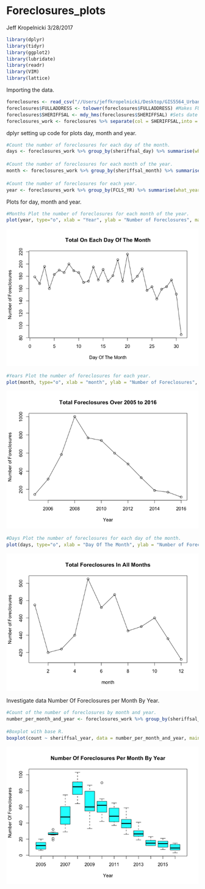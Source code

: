 Foreclosures\_plots
================
Jeff Kropelnicki
3/28/2017

``` r
library(dplyr)
library(tidyr)
library(ggplot2)
library(lubridate)
library(readr)
library(VIM)
library(lattice)
```

Importing the data.

``` r
foreclosures <- read_csv("//Users/jeffkropelnicki/Desktop/GIS5564_Urban_GIS/Project/foreclosures..csv") 
foreclosures$FULLADDRESS <- tolower(foreclosures$FULLADDRESS) #Makes FULLADDRESS to lowercase for a join with parcels 
foreclosures$SHERIFFSAL <- mdy_hms(foreclosures$SHERIFFSAL) #Sets date to hours minutes sec.
foreclosures_work <- foreclosures %>% separate(col = SHERIFFSAL,into = c("sheriffsal_year", "sheriffsal_month", "sheriffsal_day"), sep = "-") #separate SALE_DATE to year, month and day.
```

dplyr setting up code for plots day, month and year.

``` r
#Count the number of foreclosures for each day of the month. 
days <- foreclosures_work %>% group_by(sheriffsal_day) %>% summarise(what_day = n()) %>% arrange(sheriffsal_day)

#Count the number of foreclosures for each month of the year. 
month <- foreclosures_work %>% group_by(sheriffsal_month) %>% summarise(what_month = n()) %>% arrange(sheriffsal_month) 

#Count the number of foreclosures for each year.
year <- foreclosures_work %>% group_by(FCLS_YR) %>% summarise(what_year = n()) %>% arrange(FCLS_YR)
```

Plots for day, month and year.

``` r
#Months Plot the number of foreclosures for each month of the year. 
plot(year, type="o", xlab = "Year", ylab = "Number of Foreclosures", main = "Total Foreclosures Over 2005 to 2016")
```

![](Foreclosure_plots_files/figure-markdown_github/unnamed-chunk-3-1.png)

``` r
#Years Plot the number of foreclosures for each year. 
plot(month, type="o", xlab = "month", ylab = "Number of Foreclosures", main = "Total Foreclosures In All Months")
```

![](Foreclosure_plots_files/figure-markdown_github/unnamed-chunk-3-2.png)

``` r
#Days Plot the number of foreclosures for each day of the month. 
plot(days, type="o", xlab = "Day Of The Month", ylab = "Number of Foreclosures", main = "Total On Each Day Of The Month")
```

![](Foreclosure_plots_files/figure-markdown_github/unnamed-chunk-3-3.png)

Investigate data Number Of Foreclosures per Month By Year.

``` r
#Count of the number of foreclosures by month and year. 
number_per_month_and_year <- foreclosures_work %>% group_by(sheriffsal_year, sheriffsal_month) %>% summarize(count = n())

#Boxplot with base R. 
boxplot(count ~ sheriffsal_year, data = number_per_month_and_year, main = "Number Of Foreclosures Per Month By Year", ylab = "Number Of Foreclosures", xlab = "Year", col = c("cyan1"), cex = 1, pch = 21)
```

![](Foreclosure_plots_files/figure-markdown_github/unnamed-chunk-4-1.png)
